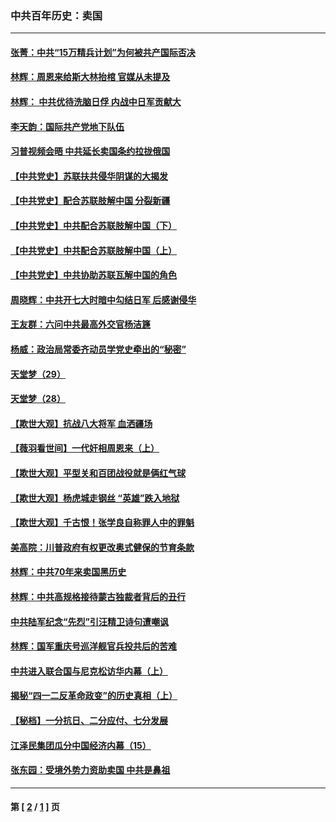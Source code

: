 ### 中共百年历史：卖国
---
#### [张菁：中共“15万精兵计划”为何被共产国际否决](../../pages/nf1176117/n13967677.md?10120430) 
#### [林辉：周恩来给斯大林抬棺 官媒从未提及](../../pages/nf1176117/n13961173.md?10120430) 
#### [林辉： 中共优待洗脑日俘 内战中日军贡献大](../../pages/nf1176117/n13624644.md?10120430) 
#### [李天韵：国际共产党地下队伍](../../pages/nf1176117/n13611808.md?10120430) 
#### [习普视频会晤 中共延长卖国条约拉拢俄国](../../pages/nf1176117/n13060971.md?10120430) 
#### [【中共党史】苏联扶共侵华阴谋的大揭发](../../pages/nf1176117/n13056050.md?10120430) 
#### [【中共党史】配合苏联肢解中国 分裂新疆](../../pages/nf1176117/n13040700.md?10120430) 
#### [【中共党史】中共配合苏联肢解中国（下）](../../pages/nf1176117/n13035660.md?10120430) 
#### [【中共党史】中共配合苏联肢解中国（上）](../../pages/nf1176117/n13030262.md?10120430) 
#### [【中共党史】中共协助苏联瓦解中国的角色](../../pages/nf1176117/n13018109.md?10120430) 
#### [周晓辉：中共开七大时暗中勾结日军 后感谢侵华](../../pages/nf1176117/n12921960.md?10120430) 
#### [王友群：六问中共最高外交官杨洁篪](../../pages/nf1176117/n12836495.md?10120430) 
#### [杨威：政治局常委齐动员学党史牵出的“秘密”](../../pages/nf1176117/n12764642.md?10120430) 
#### [天堂梦（29）](../../pages/nf1176117/n12408465.md?10120430) 
#### [天堂梦（28）](../../pages/nf1176117/n12408309.md?10120430) 
#### [【欺世大观】抗战八大将军 血洒疆场](../../pages/nf1176117/n12357044.md?10120430) 
#### [【薇羽看世间】一代奸相周恩来（上）](../../pages/nf1176117/n12401109.md?10120430) 
#### [【欺世大观】平型关和百团战役就是俩红气球](../../pages/nf1176117/n12359157.md?10120430) 
#### [【欺世大观】杨虎城走钢丝 “英雄”跌入地狱](../../pages/nf1176117/n12358840.md?10120430) 
#### [【欺世大观】千古恨！张学良自称罪人中的罪魁](../../pages/nf1176117/n12358629.md?10120430) 
#### [美高院：川普政府有权更改奥式健保的节育条款](../../pages/nf1176117/n12242171.md?10120430) 
#### [林辉：中共70年来卖国黑历史](../../pages/nf1176117/n11552181.md?10120430) 
#### [林辉：中共高规格接待蒙古独裁者背后的丑行](../../pages/nf1176117/n11225005.md?10120430) 
#### [中共陆军纪念“先烈”引汪精卫诗句遭嘲讽](../../pages/nf1176117/n11153345.md?10120430) 
#### [林辉：国军重庆号巡洋舰官兵投共后的苦难](../../pages/nf1176117/n10997801.md?10120430) 
#### [中共进入联合国与尼克松访华内幕（上）](../../pages/nf1176117/n10138788.md?10120430) 
#### [揭秘“四一二反革命政变”的历史真相（上）](../../pages/nf1176117/n9996650.md?10120430) 
#### [【秘档】一分抗日、二分应付、七分发展](../../pages/nf1176117/n9331484.md?10120430) 
#### [江泽民集团瓜分中国经济内幕（15）](../../pages/nf1176117/n9268584.md?10120430) 
#### [张东园：受境外势力资助卖国 中共是鼻祖](../../pages/nf1176117/n9272480.md?10120430) 

---
#### 第 [ [2](./2.md?10120430) / [1](./1.md?10120430) ] 页
